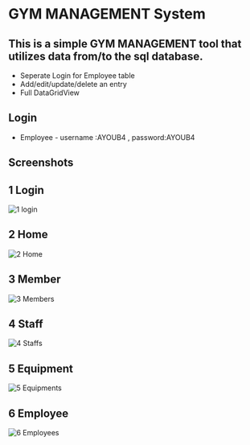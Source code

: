 # GYM MANAGEMENT System

## This is a simple GYM MANAGEMENT  tool that utilizes data from/to the sql database.
- Seperate Login for  Employee table
- Add/edit/update/delete an entry
- Full DataGridView

## Login 
- Employee - username :AYOUB4 , password:AYOUB4

  
 
## Screenshots
## 1 Login 
![1 login](https://user-images.githubusercontent.com/78425397/182405533-1adee732-9278-49c6-8697-dd224c861e4c.png)

## 2 Home
![2 Home](https://user-images.githubusercontent.com/78425397/182405393-a56afc7e-4c1d-4314-9dbf-9545ddef26b0.png)

## 3 Member
![3 Members](https://user-images.githubusercontent.com/78425397/182405430-413fea76-4e81-4e08-bc36-c1c4521c9800.png)

## 4 Staff
![4 Staffs](https://user-images.githubusercontent.com/78425397/182405460-d5caaad2-22b5-4daf-8fa7-433b8f59b7c6.png)


## 5 Equipment
![5 Equipments](https://user-images.githubusercontent.com/78425397/182405479-c5cb1661-9f78-40ed-b443-e24c8b811068.png)

## 6 Employee
![6 Employees](https://user-images.githubusercontent.com/78425397/182405504-817edcf4-328e-4ef6-acac-cd9d5332814f.png)


